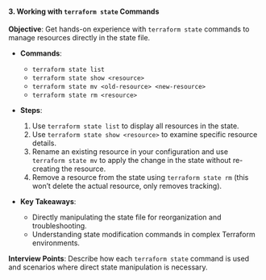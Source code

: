 #### 3. **Working with `terraform state` Commands**

   **Objective**: Get hands-on experience with `terraform state` commands to manage resources directly in the state file.

   - **Commands**:
     - `terraform state list`
     - `terraform state show <resource>`
     - `terraform state mv <old-resource> <new-resource>`
     - `terraform state rm <resource>`

   - **Steps**:
     1. Use `terraform state list` to display all resources in the state.
     2. Use `terraform state show <resource>` to examine specific resource details.
     3. Rename an existing resource in your configuration and use `terraform state mv` to apply the change in the state without re-creating the resource.
     4. Remove a resource from the state using `terraform state rm` (this won’t delete the actual resource, only removes tracking).

   - **Key Takeaways**:
     - Directly manipulating the state file for reorganization and troubleshooting.
     - Understanding state modification commands in complex Terraform environments.

   **Interview Points**: Describe how each `terraform state` command is used and scenarios where direct state manipulation is necessary.
